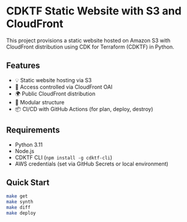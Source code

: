 # CDKTF Static Website with S3 and CloudFront

This project provisions a static website hosted on Amazon S3 with CloudFront distribution using CDK for Terraform (CDKTF) in Python.

## Features

- 💡 Static website hosting via S3
- 🔐 Access controlled via CloudFront OAI
- 🌍 Public CloudFront distribution
- 🧩 Modular structure
- 📦 CI/CD with GitHub Actions (for plan, deploy, destroy)

## Requirements

- Python 3.11
- Node.js
- CDKTF CLI (`npm install -g cdktf-cli`)
- AWS credentials (set via GitHub Secrets or local environment)

## Quick Start

```bash
make get
make synth
make diff
make deploy